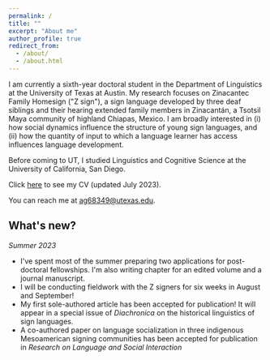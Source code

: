 ```yaml
---
permalink: /
title: ""
excerpt: "About me"
author_profile: true
redirect_from: 
  - /about/
  - /about.html
---
```


I am currently a sixth-year doctoral student in the Department of Linguistics at the University of Texas at Austin. My research focuses on Zinacantec Family Homesign ("Z sign"), a sign language developed by three deaf siblings and their hearing extended family members in Zinacantán, a Tsotsil Maya community of highland Chiapas, Mexico. I am broadly interested in (i) how social dynamics influence the structure of young sign languages, and (ii) how the quantity of input to which a language learner has access influences language development.

Before coming to UT, I studied Linguistics and Cognitive Science at the University of California, San Diego.

Click [here](https://austin-german.github.io/files/CV_AustinGerman.pdf) to see my CV (updated July 2023).

You can reach me at ag68349@utexas.edu.


## What's new?
_Summer 2023_
* I've spent most of the summer preparing two applications for post-doctoral fellowships. I'm also writing chapter for an edited volume and a journal manuscript.
* I will be conducting fieldwork with the Z signers for six weeks in August and September!
* My first sole-authored article has been accepted for publication! It will appear in a special issue of _Diachronica_ on the historical linguistics of sign languages.
* A co-authored paper on language socialization in three indigenous Mesoamerican signing communities has been accepted for publication in _Research on Language and Social Interaction_
